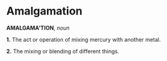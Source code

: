 # Amalgamation

**AMALGAMA'TION**, _noun_

**1.** The act or operation of mixing mercury with another metal.

**2.** The mixing or blending of different things.